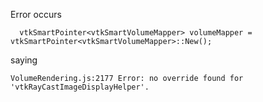 
Error occurs 
```
  vtkSmartPointer<vtkSmartVolumeMapper> volumeMapper = vtkSmartPointer<vtkSmartVolumeMapper>::New();
```



saying

```
VolumeRendering.js:2177 Error: no override found for 'vtkRayCastImageDisplayHelper'.
```